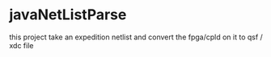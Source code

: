 # javaNetListParse
this project take an expedition netlist and convert the fpga/cpld on it 
to qsf / xdc file
